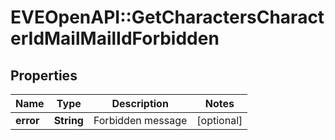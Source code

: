 # EVEOpenAPI::GetCharactersCharacterIdMailMailIdForbidden

## Properties
Name | Type | Description | Notes
------------ | ------------- | ------------- | -------------
**error** | **String** | Forbidden message | [optional] 


